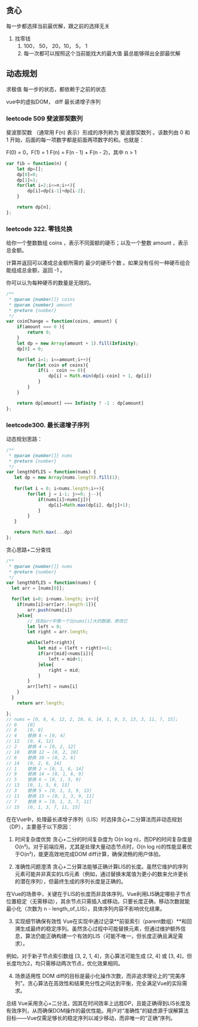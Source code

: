 ## 贪心 
每一步都选择当前最优解，跟之前的选择无关

1. 找零钱
    1. 100， 50， 20，10， 5， 1
    2. 每一次都可以按照这个当前能找大的最大值 最总能够得出全部最优解



## 动态规划
求极值
每一步的状态，都依赖于之前的状态




vue中的虚拟DOM， diff 最长递增子序列


### leetcode 509 斐波那契数列

斐波那契数 （通常用 F(n) 表示）形成的序列称为 斐波那契数列 。该数列由 0 和 1 开始，后面的每一项数字都是前面两项数字的和。也就是：

F(0) = 0，F(1) = 1
F(n) = F(n - 1) + F(n - 2)，其中 n > 1

```javascript
var fib = function(n) {
    let dp=[];
    dp[0]=0;
    dp[1]=1;
    for(let i=2;i<=n;i++){
        dp[i]=dp[i-1]+dp[i-2];
    }

    return dp[n];
};
```


### leetcode 322. 零钱兑换
给你一个整数数组 coins ，表示不同面额的硬币；以及一个整数 amount ，表示总金额。

计算并返回可以凑成总金额所需的 最少的硬币个数 。如果没有任何一种硬币组合能组成总金额，返回 -1 。

你可以认为每种硬币的数量是无限的。

```javascript
/**
 * @param {number[]} coins
 * @param {number} amount
 * @return {number}
 */
var coinChange = function(coins, amount) {
    if(amount === 0 ){
        return 0;
    }
    let dp = new Array(amount + 1).fill(Infinity);
    dp[0] = 0;

    for(let i=1; i<=amount;i++){
        for(let coin of coins){
            if(i - coin >= 0){
                dp[i] = Math.min(dp[i-coin] + 1, dp[i])
            }
        }
    }

    return dp[amount] === Infinity ? -1 : dp[amount]
};
```

### leetcode300. 最长递增子序列

动态规划思路：
```javascript
/**
 * @param {number[]} nums
 * @return {number}
 */
var lengthOfLIS = function(nums) {
   let dp = new Array(nums.length).fill(1);
   
   for(let i = 0; i<nums.length;i++){
        for(let j = i-1; j>=0; j--){
            if(nums[i]>nums[j]){
                dp[i]=Math.max(dp[i], dp[j]+1);
            }
        }
   }

   return Math.max(...dp)
};
```

贪心思路+二分查找
```javascript
/**
 * @param {number[]} nums
 * @return {number}
 */
var lengthOfLIS = function(nums) {
  let arr = [nums[0]];

  for(let i=0; i<nums.length; i++){
    if(nums[i]>arr[arr.length-1]){
        arr.push(nums[i])
    }else{
        // 找到arr中第一个比nums[i]大的数据，修改它
        let left = 0;
        let right = arr.length;

        while(left<right){
            let mid = (left + right)>>1;
            if(arr[mid]<nums[i]){
                left = mid+1;
            }else{
                right = mid;
            }
        }
        arr[left] = nums[i]
    }
  }
    return arr.length;

};
// nums = [0, 8, 4, 12, 2, 10, 6, 14, 1, 9, 5, 13, 3, 11, 7, 15];
// 0	[0]
// 8	[0, 8]
// 4	替换 8 → [0, 4]
// 12	[0, 4, 12]
// 2	替换 4 → [0, 2, 12]
// 10	替换 12 → [0, 2, 10]
// 6	替换 10 → [0, 2, 6]
// 14	[0, 2, 6, 14]
// 1	替换 2 → [0, 1, 6, 14]
// 9	替换 14 → [0, 1, 6, 9]
// 5	替换 6 → [0, 1, 5, 9]
// 13	[0, 1, 5, 9, 13]
// 3	替换 5 → [0, 1, 3, 9, 13]
// 11	替换 13 → [0, 1, 3, 9, 11]
// 7	替换 9 → [0, 1, 3, 7, 11]
// 15	[0, 1, 3, 7, 11, 15]
```
在在Vue中，处理最长递增子序列（LIS）时选择贪心+二分算法而非动态规划（DP），主要基于以下原因：

1. 时间复杂度优势
贪心+二分的时间复杂度为 O(n log n)，而DP的时间复杂度是 O(n²)。对于前端应用，尤其是处理大量动态节点时，O(n log n)的性能显著优于O(n²)，能更高效地完成DOM diff计算，确保流畅的用户体验。

2. 准确性问题澄清
贪心+二分算法能够正确计算LIS的长度。虽然它维护的序列元素可能并非真实的LIS元素（例如，通过替换末尾值为更小的数来允许更长的潜在序列），但最终生成的序列长度是正确的。

在Vue的场景中，关键在于LIS的长度而非具体序列。Vue利用LIS确定哪些子节点位置稳定（无需移动），其余节点只需插入或移动。只要长度正确，移动次数就能最小化（次数为 n - length_of_LIS），具体序列内容不影响优化结果。

3. 实现细节确保有效性
Vue在实现中通过记录**前驱索引（parent数组）**和回溯生成最终的稳定序列。虽然贪心过程中可能替换元素，但通过维护额外信息，算法仍能正确构建一个有效的LIS（可能不唯一，但长度正确且满足需求）。

例如，对于新子节点索引数组 [3, 2, 1, 4]，贪心算法可能生成 [2, 4] 或 [3, 4]，但长度均为2，均只需移动两次节点，优化效果相同。

4. 场景适用性
DOM diff的目标是最小化操作次数，而非追求理论上的“完美序列”。贪心算法在高效性和结果充分性之间达到平衡，完全满足Vue的实际需求。

总结
Vue采用贪心+二分法，因其在时间效率上远胜DP，且能正确得到LIS长度及有效序列，从而确保DOM操作的最优性能。用户对“准确性”的疑虑源于误解算法目标——Vue仅需足够长的稳定序列以减少移动，而非唯一的“正确”序列。